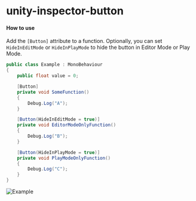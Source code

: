 # unity-inspector-button

#### How to use

Add the `[Button]` attribute to a function.
Optionally, you can set `HideInEditMode` or `HideInPlayMode` to hide the button in Editor Mode or Play Mode.

``` C#
public class Example : MonoBehaviour
{
    public float value = 0;

    [Button]
    private void SomeFunction()
    {
        Debug.Log("A");
    }

    [Button(HideInEditMode = true)]
    private void EditorModeOnlyFunction()
    {
        Debug.Log("B");
    }

    [Button(HideInPlayMode = true)]
    private void PlayModeOnlyFunction()
    {
        Debug.Log("C");
    }
}
```

![Example](https://i.imgur.com/64ZJT80.png)
